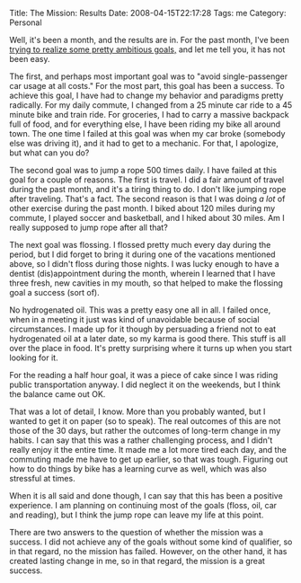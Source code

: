 Title: The Mission: Results
Date: 2008-04-15T22:17:28
Tags: me
Category: Personal

Well, it's been a month, and the results are in. For the past month, I've been <a href="/blog/the-mission">trying to realize some pretty ambitious goals,</a> and let me tell you, it has not been easy.

The first, and perhaps most important goal was to "avoid single-passenger car usage at all costs." For the most part, this goal has been a success. To achieve this goal, I have had to change my behavior and paradigms pretty radically. For my daily commute, I changed from a 25 minute car ride to a 45 minute bike and train ride. For groceries, I had to carry a massive backpack full of food, and for everything else, I have been riding my bike all around town. The one time I failed at this goal was when my car broke (somebody else was driving it), and it had to get to a mechanic. For that, I apologize, but what can you do?

The second goal was to jump a rope 500 times daily. I have failed at this goal for a couple of reasons. The first is travel. I did a fair amount of travel during the past month, and it's a tiring thing to do. I don't like jumping rope after traveling. That's a fact. The second reason is that I was doing *a lot* of other exercise during the past month. I biked about 120 miles during my commute, I played soccer and basketball, and I hiked about 30 miles. Am I really supposed to jump rope after all that? 

The next goal was flossing. I flossed pretty much every day during the period, but I did forget to bring it during one of the vacations mentioned above, so I didn't floss during those nights. I was lucky enough to have a dentist (dis)appointment during the month, wherein I learned that I have three fresh, new cavities in my mouth, so that helped to make the flossing goal a success (sort of).

No hydrogenated oil. This was a pretty easy one all in all. I failed once, when in a meeting it just was kind of unavoidable because of social circumstances. I made up for it though by persuading a friend not to eat hydrogenated oil at a later date, so my karma is good there. This stuff is all over the place in food. It's pretty surprising where it turns up when you start looking for it.

For the reading a half hour goal, it was a piece of cake since I was riding public transportation anyway. I did neglect it on the weekends, but I think the balance came out OK.

That was a lot of detail, I know. More than you probably wanted, but I wanted to get it on paper (so to speak). The real outcomes of this are not those of the 30 days, but rather the outcomes of long-term change in my habits. I can say that this was a rather challenging process, and I didn't really enjoy it the entire time. It made me a lot more tired each day, and the commuting made me have to get up earlier, so that was tough. Figuring out how to do things by bike has a learning curve as well, which was also stressful at times.

When it is all said and done though, I can say that this has been a positive experience. I am planning on continuing most of the goals (floss, oil, car and reading), but I think the jump rope can leave my life at this point. 

There are two answers to the question of whether the mission was a success. I did not achieve any of the goals without some kind of qualifier, so in that regard, no the mission has failed. However, on the other hand, it has created lasting change in me, so in that regard, the mission is a great success.

